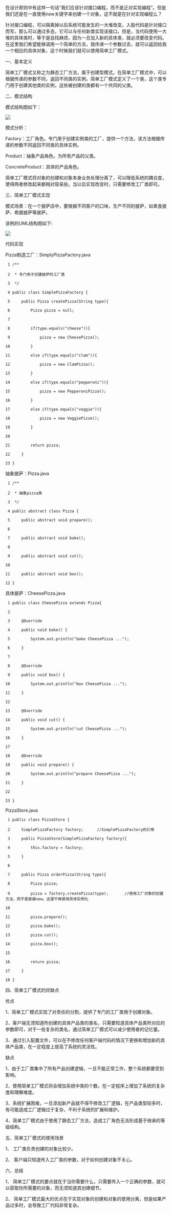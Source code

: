 在设计原则中有这样一句话“我们应该针对接口编程，而不是正对实现编程”。但是我们还是在一直使用new关键字来创建一个对象，这不就是在针对实现编程么？

针对接口编程，可以隔离掉以后系统可能发生的一大堆改变。入股代码是针对接口而写，那么可以通过多态，它可以与任何新类实现该接口。但是，当代码使用一大堆的具体类时，等于是自找麻烦，因为一旦加入新的具体类，就必须要改变代码。在这里我们希望能够调用一个简单的方法，我传递一个参数过去，就可以返回给我一个相应的具体对象，这个时候我们就可以使用简单工厂模式。

一、基本定义

简单工厂模式又称之为静态工厂方法，属于创建型模式。在简单工厂模式中，可以根据传递的参数不同，返回不同类的实例。简单工厂模式定义了一个类，这个类专门用于创建其他类的实例，这些被创建的类都有一个共同的父类。

二、模式结构

模式结构图如下：

![](http://img.blog.csdn.net/20130523123220541)

模式分析：

Factory：工厂角色。专门用于创建实例类的工厂，提供一个方法，该方法根据传递的参数不同返回不同类的具体实例。

Product：抽象产品角色。为所有产品的父类。

ConcreteProduct：具体的产品角色。

简单工厂模式将对象的创建和对象本身业务处理分离了，可以降低系统的耦合度，使得两者修改起来都相对容易些。当以后实现改变时，只需要修改工厂类即可。

三、简单工厂模式实现

模式场景：在一个披萨店中，要根据不同客户的口味，生产不同的披萨，如素食披萨、希腊披萨等披萨。

该例的UML结构图如下:

![](http://img.blog.csdn.net/20130523123330429)

代码实现

Pizza制造工厂：SimplyPizzaFactory.java

    
    
     1 /**
     2  * 专门用于创建披萨的工厂类
     3  */
     4 public class SimplePizzaFactory {
     5     public Pizza createPizza(String type){
     6         Pizza pizza = null;
     7         
     8         if(type.equals("cheese")){
     9             pizza = new CheesePizza();
    10         }
    11         else if(type.equals("clam")){
    12             pizza = new ClamPizza();
    13         }
    14         else if(type.equals("pepperoni")){
    15             pizza = new PepperoniPizza();
    16         }
    17         else if(type.equals("veggie")){
    18             pizza = new VeggiePizze();
    19         }
    20         
    21         return pizza;
    22     }
    23 }

抽象披萨：Pizza.java

    
    
     1 /**
     2  * 抽象pizza类
     3  */
     4 public abstract class Pizza {
     5     public abstract void prepare();
     6     
     7     public abstract void bake();
     8     
     9     public abstract void cut();
    10     
    11     public abstract void box();
    12 }

具体披萨：CheesePizza.java

    
    
     1 public class CheesePizza extends Pizza{
     2 
     3     @Override
     4     public void bake() {
     5         System.out.println("bake CheesePizza ...");
     6     }
     7 
     8     @Override
     9     public void box() {
    10         System.out.println("box CheesePizza ...");
    11     }
    12 
    13     @Override
    14     public void cut() {
    15         System.out.println("cut CheesePizza ...");
    16     }
    17 
    18     @Override
    19     public void prepare() {
    20         System.out.println("prepare CheesePizza ...");
    21     }
    22 
    23 }

PizzaStore.java

    
    
     1 public class PizzaStore {
     2     SimplePizzaFactory factory;      //SimplePizzaFactory的引用
     3     public PizzaStore(SimplePizzaFactory factory){
     4         this.factory = factory;
     5     }
     6     
     7     public Pizza orderPizza(String type){
     8         Pizza pizza;
     9         pizza = factory.createPizza(type);       //使用工厂对象的创建方法，而不是直接new。这里不再使用具体实例化
    10         
    11         pizza.prepare();
    12         pizza.bake();
    13         pizza.cut();
    14         pizza.box();
    15         
    16         return pizza;
    17     }
    18 }

四、简单工厂模式的优缺点

优点

1、简单工厂模式实现了对责任的分割，提供了专门的工厂类用于创建对象。

2、客户端无须知道所创建的具体产品类的类名，只需要知道具体产品类所对应的参数即可，对于一些复杂的类名，通过简单工厂模式可以减少使用者的记忆量。

3、通过引入配置文件，可以在不修改任何客户端代码的情况下更换和增加新的具体产品类，在一定程度上提高了系统的灵活性。

缺点

1、由于工厂类集中了所有产品创建逻辑，一旦不能正常工作，整个系统都要受到影响。

2、使用简单工厂模式将会增加系统中类的个数，在一定程序上增加了系统的复杂度和理解难度。

3、系统扩展困难，一旦添加新产品就不得不修改工厂逻辑，在产品类型较多时，有可能造成工厂逻辑过于复杂，不利于系统的扩展和维护。

4、简单工厂模式由于使用了静态工厂方法，造成工厂角色无法形成基于继承的等级结构。

五、简单工厂模式的使用场景

1、 工厂类负责创建的对象比较少。

2、 客户端只知道传入工厂类的参数，对于如何创建对象不关心。

六、总结

1、 简单工厂模式的要点就在于当你需要什么，只需要传入一个正确的参数，就可以获取你所需要的对象，而无须知道其创建细节。

2、 简单工厂模式最大的优点在于实现对象的创建和对象的使用分离，但是如果产品过多时，会导致工厂代码非常复杂。

